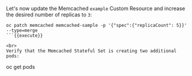 Let's now update the Memcached `example` Custom Resource and increase the desired number of replicas to `3`:

```
oc patch memcached memcached-sample -p '{"spec":{"replicaCount": 5}}' --type=merge
```{{execute}}

<br>
Verify that the Memcached Stateful Set is creating two additional pods:

```
oc get pods
```{{execute}}
